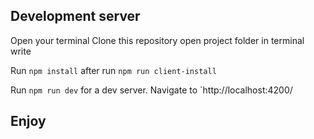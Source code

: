 
## Development server

Open your terminal
Clone this repository
open project folder
in terminal write

Run `npm install` after run `npm run client-install` 

Run `npm run dev` for a dev server. Navigate to `http://localhost:4200/

## Enjoy
